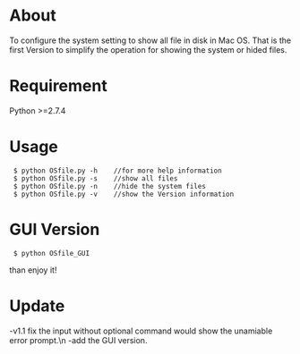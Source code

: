 About
==========================

To configure the system setting to show all file in disk in Mac OS.
That is the first Version to simplify the operation for showing the system or hided files.

Requirement
=============
Python >=2.7.4

Usage
==============

     $ python OSfile.py -h    //for more help information
     $ python OSfile.py -s    //show all files
     $ python OSfile.py -n    //hide the system files
     $ python OSfile.py -v    //show the Version information
     
GUI Version
========
     $ python OSfile_GUI
     
than enjoy it!
     
Update
========
-v1.1 fix the input without optional command would show the unamiable error prompt.\n
-add the GUI version.


